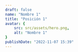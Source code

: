 ```yaml
---
draft: false
name: "Nombre 1"
title: "Posición 1"
avatar: {
    src: src/assets/hero.png,
    alt: "Nombre 1"
}
publishDate: "2022-11-07 15:39"
---
```

